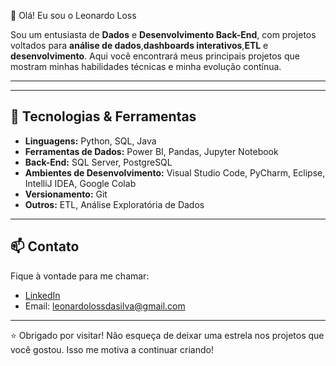 
👋 Olá! Eu sou o Leonardo Loss


Sou um entusiasta de **Dados** e **Desenvolvimento Back-End**, com projetos voltados para **análise de dados**,**dashboards interativos**,**ETL** e **desenvolvimento**. Aqui você encontrará meus principais projetos que mostram minhas habilidades técnicas e minha evolução contínua.

---

---

## 🧰 Tecnologias & Ferramentas

- **Linguagens:** Python, SQL, Java  
- **Ferramentas de Dados:** Power BI, Pandas, Jupyter Notebook  
- **Back-End:** SQL Server, PostgreSQL 
- **Ambientes de Desenvolvimento:** Visual Studio Code, PyCharm, Eclipse, IntelliJ IDEA, Google Colab
- **Versionamento:** Git
- **Outros:** ETL, Análise Exploratória de Dados

---

## 📫 Contato

Fique à vontade para me chamar:

- [LinkedIn](https://www.linkedin.com/in/leonardoloss/)
- Email: leonardolossdasilva@gmail.com

---

⭐ Obrigado por visitar! Não esqueça de deixar uma estrela nos projetos que você gostou. Isso me motiva a continuar criando!
